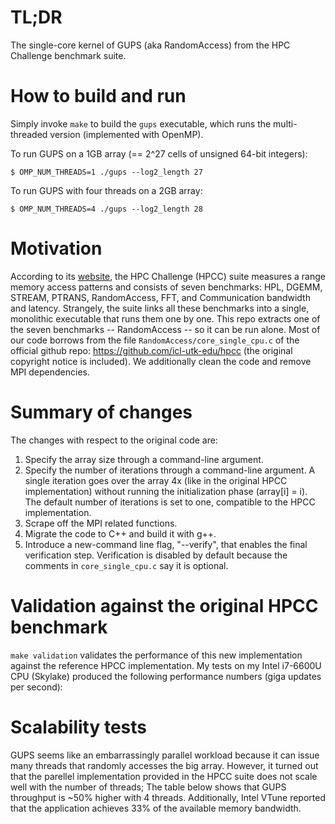 # TL;DR
The single-core kernel of GUPS (aka RandomAccess) from the HPC Challenge benchmark suite.

# How to build and run
Simply invoke `make` to build the `gups` executable, which runs the multi-threaded version (implemented with OpenMP).

To run GUPS on a 1GB array (== 2^27 cells of unsigned 64-bit integers):
```
$ OMP_NUM_THREADS=1 ./gups --log2_length 27
```
To run GUPS with four threads on a 2GB array:
```
$ OMP_NUM_THREADS=4 ./gups --log2_length 28
```

# Motivation
According to its [website](https://icl.utk.edu/hpcc/), the HPC Challenge (HPCC) suite measures a range memory access patterns and consists of seven benchmarks: HPL, DGEMM, STREAM, PTRANS, RandomAccess, FFT, and Communication bandwidth and latency. Strangely, the suite links all these benchmarks into a single, monolithic executable that runs them one by one.
This repo extracts one of the seven benchmarks -- RandomAccess -- so it can be run alone.
Most of our code borrows from the file `RandomAccess/core_single_cpu.c` of the official github repo: https://github.com/icl-utk-edu/hpcc (the original copyright notice is included).
We additionally clean the code and remove MPI dependencies.

# Summary of changes
The changes with respect to the original code are:
1. Specify the array size through a command-line argument.
2. Specify the number of iterations through a command-line argument. A single iteration goes over the array 4x (like in the original HPCC implementation) without running the initialization phase (array[i] = i). The default number of iterations is set to one, compatible to the HPCC implementation.
3. Scrape off the MPI related functions.
4. Migrate the code to C++ and build it with g++.
5. Introduce a new-command line flag, "--verify", that enables the final verification step. Verification is disabled by default because the comments in `core_single_cpu.c` say it is optional.

# Validation against the original HPCC benchmark
`make validation` validates the performance of this new implementation against the reference HPCC implementation. My tests on my Intel i7-6600U CPU (Skylake) produced the following performance numbers (giga updates per second):


# Scalability tests
GUPS seems like an embarrassingly parallel workload because it can issue many threads that randomly accesses the big array. However, it turned out that the parellel implementation provided in the HPCC suite does not scale well with the number of threads; The table below shows that GUPS throughput is ~50% higher with 4 threads. Additionally, Intel VTune reported that the application achieves 33% of the available memory bandwidth.

